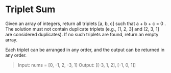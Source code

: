 # Triplet Sum

Given an array of integers, return all triplets [a, b, c] such that a + b + c = 0 . The solution must not contain duplicate triplets (e.g., [1, 2, 3] and [2, 3, 1] are considered duplicates). If no such triplets are found, return an empty array.

Each triplet can be arranged in any order, and the output can be returned in any order.

> Input: nums = [0, -1, 2, -3, 1]
> Output: [[-3, 1, 2], [-1, 0, 1]]
